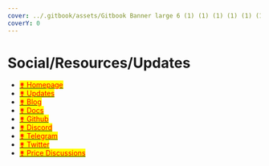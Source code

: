 ```yaml
---
cover: ../.gitbook/assets/Gitbook Banner large 6 (1) (1) (1) (1) (1) (1) (9).png
coverY: 0
---
```


# Social/Resources/Updates

* <mark style="color:purple;"></mark>[<mark style="color:red;">⚵ Homepage</mark>](https://www.junonetwork.io)<mark style="color:red;"></mark>
* <mark style="color:purple;"></mark>[<mark style="color:red;">⚵ Updates</mark>](https://t.me/Juno\_Updates)<mark style="color:red;"></mark>
* <mark style="color:red;"></mark>[<mark style="color:red;">⚵ Blog</mark>](https://medium.com/@JunoNetwork)<mark style="color:red;"></mark>
* <mark style="color:red;"></mark>[<mark style="color:red;">⚵ Docs</mark>](https://docs.junochain.com/)<mark style="color:red;"></mark>
* [<mark style="color:red;">⚵ Github</mark>](https://github.com/CosmosContracts)<mark style="color:red;"></mark>
* <mark style="color:red;"></mark>[<mark style="color:red;">⚵ Discord</mark>](https://discord.gg/juno)<mark style="color:red;"></mark>
* [<mark style="color:red;">⚵ Telegram</mark>](https://t.me/JunoNetwork)<mark style="color:red;"></mark>
* [<mark style="color:red;">⚵ Twitter</mark>](https://twitter.com/JunoNetwork)<mark style="color:red;"></mark>
* [<mark style="color:red;">⚵ Price Discussions</mark>](https://t.me/Juno\_Price)<mark style="color:red;"></mark>

